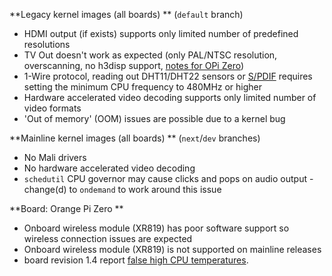 **Legacy kernel images (all boards) ** (`default` branch)

- HDMI output (if exists) supports only limited number of predefined resolutions
- TV Out doesn't work as expected (only PAL/NTSC resolution, overscanning, no h3disp support, [notes for OPi Zero](https://forum.armbian.com/index.php?/topic/3837-psa-orange-pi-zero-expansion-board-tv-out-not-working-solution/))
- 1-Wire protocol, reading out DHT11/DHT22 sensors or [S/PDIF](https://forum.armbian.com/index.php?/topic/1891-spdif-output-on-nanopi-m1/) requires setting the minimum CPU frequency to 480MHz or higher
- Hardware accelerated video decoding supports only limited number of video formats
- 'Out of memory' (OOM) issues are possible due to a kernel bug

**Mainline kernel images (all boards) ** (`next`/`dev` branches)

- No Mali drivers
- No hardware accelerated video decoding
- `schedutil` CPU governor may cause clicks and pops on audio output - change(d) to `ondemand` to work around this issue

**Board: Orange Pi Zero **

- Onboard wireless module (XR819) has poor software support so wireless connection issues are expected
- Onboard wireless module (XR819) is not supported on mainline releases
- board revision 1.4 report [false high CPU temperatures](https://forum.armbian.com/index.php?/topic/4313-new-opi-zero-yet-another-high-temperature-issue).
